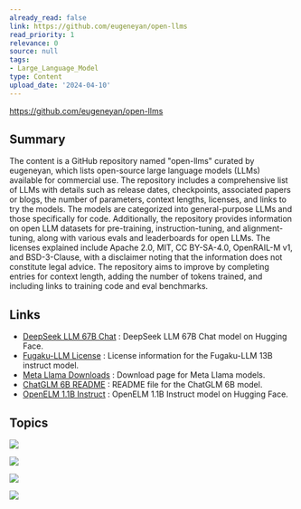 ```yaml
---
already_read: false
link: https://github.com/eugeneyan/open-llms
read_priority: 1
relevance: 0
source: null
tags:
- Large_Language_Model
type: Content
upload_date: '2024-04-10'
---
```


https://github.com/eugeneyan/open-llms
## Summary

The content is a GitHub repository named "open-llms" curated by eugeneyan, which lists open-source large language models (LLMs) available for commercial use. The repository includes a comprehensive list of LLMs with details such as release dates, checkpoints, associated papers or blogs, the number of parameters, context lengths, licenses, and links to try the models. The models are categorized into general-purpose LLMs and those specifically for code. Additionally, the repository provides information on open LLM datasets for pre-training, instruction-tuning, and alignment-tuning, along with various evals and leaderboards for open LLMs. The licenses explained include Apache 2.0, MIT, CC BY-SA-4.0, OpenRAIL-M v1, and BSD-3-Clause, with a disclaimer noting that the information does not constitute legal advice. The repository aims to improve by completing entries for context length, adding the number of tokens trained, and including links to training code and eval benchmarks.
## Links

- [DeepSeek LLM 67B Chat](https://huggingface.co/deepseek-ai/deepseek-llm-67b-chat) : DeepSeek LLM 67B Chat model on Hugging Face.
- [Fugaku-LLM License](https://huggingface.co/Fugaku-LLM/Fugaku-LLM-13B-instruct/blob/main/LICENSE) : License information for the Fugaku-LLM 13B instruct model.
- [Meta Llama Downloads](https://ai.meta.com/resources/models-and-libraries/llama-downloads/) : Download page for Meta Llama models.
- [ChatGLM 6B README](https://github.com/THUDM/ChatGLM-6B/blob/main/README_en.md) : README file for the ChatGLM 6B model.
- [OpenELM 1.1B Instruct](https://huggingface.co/apple/OpenELM-1_1B-Instruct) : OpenELM 1.1B Instruct model on Hugging Face.

## Topics

![](topics/Concept/Open%20Large%20Language%20Models)

![](topics/Concept/Open%20LLM%20datasets%20for%20pre%20training)

![](topics/Concept/Open%20LLM%20datasets%20for%20instruction%20tuning)

![](topics/Concept/Open%20LLM%20datasets%20for%20alignment%20tuning)